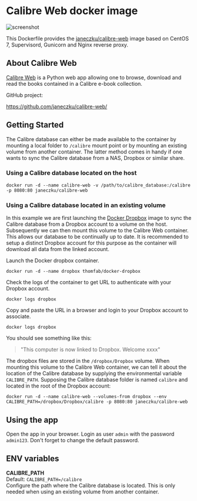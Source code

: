 # Calibre Web docker image

![screenshot](https://raw.githubusercontent.com/janeczku/docker-calibre-web/master/screenshot.png)

This Dockerfile provides the [janeczku/calibre-web](https://registry.hub.docker.com/u/janeczku/calibre-web/) image based on CentOS 7, Supervisord, Gunicorn and Nginx reverse proxy.

## About Calibre Web

[Calibre Web](https://github.com/janeczku/calibre-web/) is a Python web app allowing one to browse, download and read the books contained in a Calibre e-book collection.

GitHub project:

https://github.com/janeczku/calibre-web/

## Getting Started

The Calibre database can either be made available to the container by mounting a local folder to `/calibre` mount point or by mounting an existing volume from another container. The latter method comes in handy if one wants to sync the Calibre database from a NAS, Dropbox or similar share.

### Using a Calibre database located on the host

    docker run -d --name calibre-web -v /path/to/calibre_database:/calibre -p 8080:80 janeczku/calibre-web

### Using a Calibre database located in an existing volume
In this example we are first launching the [Docker Dropbox](https://registry.hub.docker.com/u/thomfab/docker-dropbox/) image to sync the Calibre database from a Dropbox account to a volume on the host. Subsequently we can then mount this volume to the Calibre Web container. This allows our database to be  continually up to date. It is recommended to setup a distinct Dropbox account for this purpose as the container will download all data from the linked account.

Launch the Docker dropbox container.

    docker run -d --name dropbox thomfab/docker-dropbox

Check the logs of the container to get URL to authenticate with your Dropbox account.

	docker logs dropbox

Copy and paste the URL in a browser and login to your Dropbox account to associate.

	docker logs dropbox

You should see something like this:
> "This computer is now linked to Dropbox. Welcome xxxx"

The dropbox files are stored in the `/dropbox/Dropbox` volume. When mounting this volume to the Calibre Web container, we can tell it about the location of the Calibre database by supplying the environmental variable `CALIBRE_PATH`. Supposing the Calibre database folder is named `calibre` and located in the root of the Dropbox account:

	docker run -d --name calibre-web --volumes-from dropbox --env CALIBRE_PATH=/dropbox/Dropbox/calibre -p 8080:80 janeczku/calibre-web

## Using the app

Open the app in your browser. Login as user `admin` with the password `admin123`. Don't forget to change the default password.

## ENV variables

**CALIBRE_PATH**  
Default: `CALIBRE_PATH=/calibre`  
Configure the path where the Calibre database is located. This is only needed when using an existing volume from another container.
